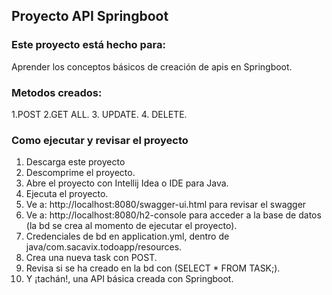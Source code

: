## Proyecto API Springboot

### Este proyecto está hecho para:
Aprender los conceptos básicos de creación de apis en Springboot.

### Metodos creados:
1.POST
2.GET ALL.
3. UPDATE.
4. DELETE.

### Como ejecutar y revisar el proyecto
1. Descarga este proyecto
2. Descomprime el proyecto.
3. Abre el proyecto con Intellij Idea o IDE para Java.
4. Ejecuta el proyecto.
5. Ve a: http://localhost:8080/swagger-ui.html para revisar el swagger
6. Ve a: http://localhost:8080/h2-console para acceder a la base de datos (la bd se crea al momento de ejecutar el proyecto).
7. Credenciales de bd en application.yml, dentro de java/com.sacavix.todoapp/resources.
7. Crea una nueva task con POST.
8. Revisa si se ha creado en la bd con (SELECT * FROM TASK;).
9. Y ¡tachán!, una API básica creada con Springboot.